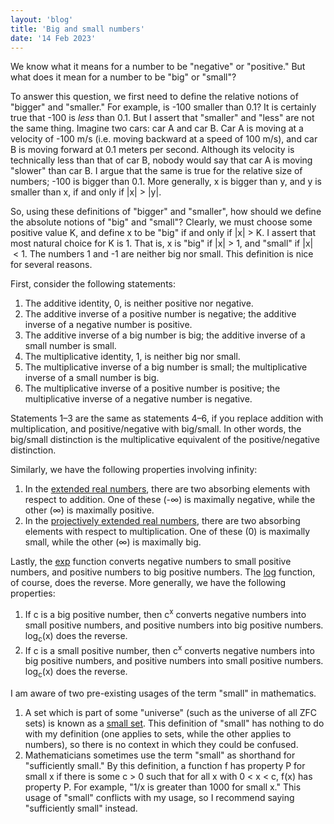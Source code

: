 ```yaml
---
layout: 'blog'
title: 'Big and small numbers'
date: '14 Feb 2023'
---
```


We know what it means for a number to be "negative" or "positive." But what does it mean for a number to be "big" or "small"?

To answer this question, we first need to define the relative notions of "bigger" and "smaller." For example, is -100 smaller than 0.1? It is certainly true that -100 is _less_ than 0.1. But I assert that "smaller" and "less" are not the same thing. Imagine two cars: car A and car B. Car A is moving at a velocity of -100 m/s (i.e. moving backward at a speed of 100 m/s), and car B is moving forward at 0.1 meters per second. Although its velocity is technically less than that of car B, nobody would say that car A is moving "slower" than car B. I argue that the same is true for the relative size of numbers; -100 is bigger than 0.1. More generally, x is bigger than y, and y is smaller than x, if and only if \|x\|&nbsp;>&nbsp;\|y\|.

So, using these definitions of "bigger" and "smaller", how should we define the absolute notions of "big" and "small"? Clearly, we must choose some positive value K, and define x to be "big" if and only if \|x\|&nbsp;>&nbsp;K. I assert that most natural choice for K is 1. That is, x is "big" if \|x\|&nbsp;>&nbsp;1, and "small" if \|x\|&nbsp;<&nbsp;1. The numbers 1 and -1 are neither big nor small. This definition is nice for several reasons.

First, consider the following statements:

1. The additive identity, 0, is neither positive nor negative.
2. The additive inverse of a positive number is negative; the additive inverse of a negative number is positive.
3. The additive inverse of a big number is big; the additive inverse of a small number is small.
4. The multiplicative identity, 1, is neither big nor small.
5. The multiplicative inverse of a big number is small; the multiplicative inverse of a small number is big.
6. The multiplicative inverse of a positive number is positive; the multiplicative inverse of a negative number is negative. 

Statements 1&ndash;3 are the same as statements 4&ndash;6, if you replace addition with multiplication, and positive/negative with big/small. In other words, the big/small distinction is the multiplicative equivalent of the positive/negative distinction.

Similarly, we have the following properties involving infinity:

1. In the [extended real numbers](https://en.wikipedia.org/wiki/Extended_real_number_line), there are two absorbing elements with respect to addition. One of these (-∞) is maximally negative, while the other (∞) is maximally positive.
2. In the [projectively extended real numbers](https://en.wikipedia.org/wiki/Projectively_extended_real_line), there are two absorbing elements with respect to multiplication. One of these (0) is maximally small, while the other (∞) is maximally big.

Lastly, the [exp](https://en.wikipedia.org/wiki/Exponential_function) function converts negative numbers to small positive numbers, and positive numbers to big positive numbers. The [log](https://en.wikipedia.org/wiki/Natural_logarithm) function, of course, does the reverse. More generally, we have the following properties:

1. If c is a big positive number, then c<sup>x</sup> converts negative numbers into small positive numbers, and positive numbers into big positive numbers. log<sub>c</sub>(x) does the reverse.
2. If c is a small positive number, then c<sup>x</sup> converts negative numbers into big positive numbers, and positive numbers into small positive numbers. log<sub>c</sub>(x) does the reverse.

I am aware of two pre-existing usages of the term "small" in mathematics.

1. A set which is part of some "universe" (such as the universe of all ZFC sets) is known as a [small set](https://en.wikipedia.org/wiki/Small_set_(category_theory)). This definition of "small" has nothing to do with my definition (one applies to sets, while the other applies to numbers), so there is no context in which they could be confused. 
2. Mathematicians sometimes use the term "small" as shorthand for "sufficiently small." By this definition, a function f has property P for small x if there is some c&nbsp;>&nbsp;0 such that for all x with 0&nbsp;<&nbsp;x&nbsp;<&nbsp;c, f(x) has property P. For example, "1/x is greater than 1000 for small x." This usage of "small" conflicts with my usage, so I recommend saying "sufficiently small" instead.
